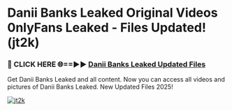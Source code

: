 # Danii Banks Leaked Original Videos 0nlyFans Leaked - Files Updated! (jt2k)

<h3>🔴 CLICK HERE 🌐==►► <a href="https://tinyurl.com/ehrbuxhb" rel="nofollow">Danii Banks Leaked Updated Files</a></h3>

Get Danii Banks Leaked and all content. Now you can access all videos and pictures of Danii Banks Leaked. New Updated Files 2025!

[![jt2k](https://i.imgur.com/lVYEuWS.gif)](https://tinyurl.com/ehrbuxhb)

